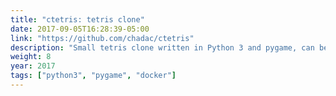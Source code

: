 ```yaml
---
title: "ctetris: tetris clone"
date: 2017-09-05T16:28:39-05:00
link: "https://github.com/chadac/ctetris"
description: "Small tetris clone written in Python 3 and pygame, can be played inside Docker."
weight: 8
year: 2017
tags: ["python3", "pygame", "docker"]
---
```

